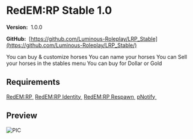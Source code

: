 # RedEM:RP Stable 1.0

**Version:**  1.0.0

**GitHub:**  [https://github.com/Luminous-Roleplay/LRP_Stable](https://github.com/Luminous-Roleplay/LRP_Stable/)

You can buy & customize horses
You can name your horses
You can Sell your horses in the stables menu
You can buy for Dollar or Gold

## Requirements
[RedEM:RP ](https://github.com/RedEM-RP/redem_roleplay)
[RedEM:RP Identity ](https://github.com/RedEM-RP/redemrp_identity/)
[RedEM:RP Respawn ](https://github.com/RedEM-RP/redemrp_respawn/)
[pNotify ](https://github.com/Nick78111/pNotify)

## Preview

![PIC](https://media.discordapp.net/attachments/648268616214511655/764135491619651584/unknown.png?width=1162&height=677)

